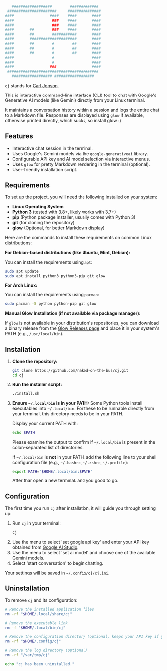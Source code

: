 ```bash
   ##################        ############# 
 ######################     ###############
####                ####    ####       ####
####                 ###    ####       ####
####                 ###    ####       ####
####       ##        ###    ####       ####
####       ##        ###########       ####
####       #####################       ####
####       ##        #        ##       ####
####       ##        #        ##       ####
####       ##        #        ##       ####
####                 #                 ####
####                 #                 ####
####                ###                ####
 ######################################### 
   ################## ##################   
```

`cj` stands for [Carl Jonson](https://it.wikipedia.org/wiki/Carl_Johnson_(Grand_Theft_Auto)).

This is interactive command-line interface (CLI) tool to chat with Google's Generative AI models (like Gemini) directly from your Linux terminal.

It maintains a conversation history within a session and logs the entire chat to a Markdown file. Responses are displayed using `glow` if available, otherwise printed directly, which sucks, so install glow :)

## Features

*   Interactive chat session in the terminal.
*   Uses Google's Gemini models via the `google-generativeai` library.
*   Configurable API key and AI model selection via interactive menus.
*   Uses `glow` for pretty Markdown rendering in the terminal (optional).
*   User-friendly installation script.

## Requirements

To set up the project, you will need the following installed on your system:

* **Linux Operating System**
* **Python 3** (tested with 3.8+, likely works with 3.7+)
* **pip** (Python package installer, usually comes with Python 3)
* **git** (for cloning the repository)
* **glow** (Optional, for better Markdown display)

Here are the commands to install these requirements on common Linux distributions:

**For Debian-based distributions (like Ubuntu, Mint, Debian):**

You can install the requirements using `apt`:

```bash
sudo apt update
sudo apt install python3 python3-pip git glow
```

**For Arch Linux:**

You can install the requirements using `pacman`:

```bash
sudo pacman -S python python-pip git glow
```

**Manual Glow Installation (if not available via package manager):**

If `glow` is not available in your distribution's repositories, you can download a binary release from the [Glow Releases page](https://github.com/charmbracelet/glow/releases) and place it in your system's PATH (e.g., `/usr/local/bin`).

## Installation

1.  **Clone the repository:**
    ```bash
    git clone https://github.com/naked-on-the-bus/cj.git
    cd cj
    ```

2.  **Run the installer script:**
    ```bash
    ./install.sh
    ```

3.  **Ensure `~/.local/bin` is in your PATH:**
    Some Python tools install executables into `~/.local/bin`. For these to be runnable directly from your terminal, this directory needs to be in your PATH.

    Display your current PATH with:

    ```bash
    echo $PATH
    ```

    Please examine the output to confirm if `~/.local/bin` is present in the colon-separated list of directories.

    If `~/.local/bin` is **not** in your PATH, add the following line to your shell configuration file (e.g., `~/.bashrc`, `~/.zshrc`, `~/.profile`):

    ```bash
    export PATH="$HOME/.local/bin:$PATH"
    ```

    After thar open a new terminal. and you good to go.

## Configuration

The first time you run `cj` after installation, it will guide you through setting up:

1.  Run `cj` in your terminal:
    ```bash
    cj
    ```
2.  Use the menu to select 'set google api key' and enter your API key obtained from [Google AI Studio](https://aistudio.google.com/app/apikey).
3.  Use the menu to select 'set ai model' and choose one of the available Gemini models.
4.  Select 'start conversation' to begin chatting.

Your settings will be saved in `~/.config/cj/cj.ini`.

## Uninstallation

To remove `cj` and its configuration:

```bash
# Remove the installed application files
rm -rf "$HOME/.local/share/cj"

# Remove the executable link
rm -f "$HOME/.local/bin/cj"

# Remove the configuration directory (optional, keeps your API key if you might reinstall)
rm -rf "$HOME/.config/cj"

# Remove the log directory (optional)
rm -rf "/var/tmp/cj"

echo "cj has been uninstalled."